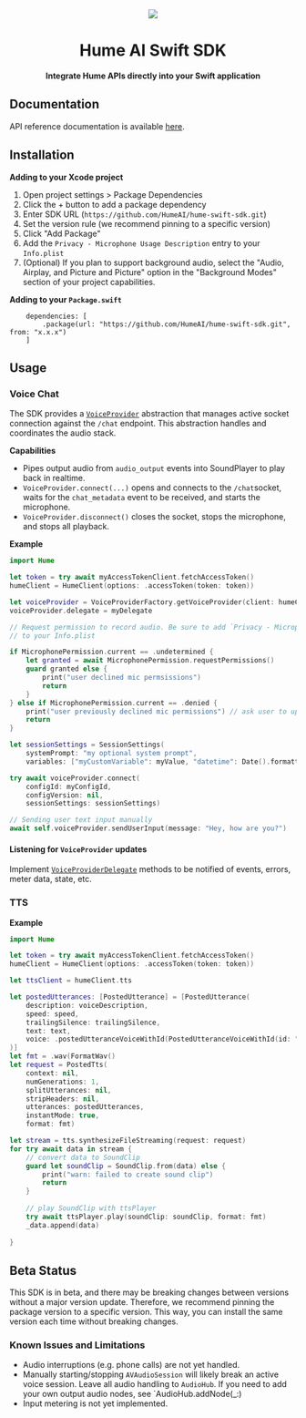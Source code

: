 <div align="center">
  <img src="https://storage.googleapis.com/hume-public-logos/hume/hume-banner.png">
  <h1>Hume AI Swift SDK</h1>

  <p>
    <strong>Integrate Hume APIs directly into your Swift application</strong>
  </p>
</div>

## Documentation

API reference documentation is available [here](https://dev.hume.ai/reference/).

## Installation

**Adding to your Xcode project**
1. Open project settings > Package Dependencies
2. Click the + button to add a package dependency
3. Enter SDK URL (`https://github.com/HumeAI/hume-swift-sdk.git`)
4. Set the version rule (we recommend pinning to a specific version)
5. Click "Add Package"
6. Add the `Privacy - Microphone Usage Description` entry to your `Info.plist`
7. (Optional) If you plan to support background audio, select the "Audio, Airplay, and Picture and Picture" option in the "Background Modes" section of your project capabilities.

**Adding to your `Package.swift`**

```
    dependencies: [
        .package(url: "https://github.com/HumeAI/hume-swift-sdk.git", from: "x.x.x")
    ]
```

## Usage

### Voice Chat

The SDK provides a [`VoiceProvider`](Sources/Hume/Widget/VoiceProvider/VoiceProvider.swift) abstraction that manages active socket connection against the `/chat` endpoint. This abstraction handles and coordinates the audio stack.

**Capabilities**
- Pipes output audio from `audio_output` events into SoundPlayer to play back in realtime.
- `VoiceProvider.connect(...)` opens and connects to the `/chat`socket, waits for the `chat_metadata` event to be received, and starts the microphone. 
- `VoiceProvider.disconnect()` closes the socket, stops the microphone, and stops all playback.

**Example**
```swift
import Hume

let token = try await myAccessTokenClient.fetchAccessToken()
humeClient = HumeClient(options: .accessToken(token: token))

let voiceProvider = VoiceProviderFactory.getVoiceProvider(client: humeClient)
voiceProvider.delegate = myDelegate

// Request permission to record audio. Be sure to add `Privacy - Microphone Usage Description`
// to your Info.plist

if MicrophonePermission.current == .undetermined {
    let granted = await MicrophonePermission.requestPermissions()
    guard granted else {
        print("user declined mic permsissions")
        return 
    }
} else if MicrophonePermission.current == .denied {
    print("user previously declined mic permissions") // ask user to update in settings
    return 
}

let sessionSettings = SessionSettings(
    systemPrompt: "my optional system prompt",
    variables: ["myCustomVariable": myValue, "datetime": Date().formattedForSessionSettings()])

try await voiceProvider.connect(
    configId: myConfigId,
    configVersion: nil,
    sessionSettings: sessionSettings)

// Sending user text input manually
await self.voiceProvider.sendUserInput(message: "Hey, how are you?")
```

#### Listening for `VoiceProvider` updates
Implement [`VoiceProviderDelegate`](Sources/Hume/Widget/VoiceProvider/VoiceProviderDelegate.swift) methods to be notified of events, errors, meter data, state, etc.  


### TTS

**Example**
```swift
import Hume

let token = try await myAccessTokenClient.fetchAccessToken()
humeClient = HumeClient(options: .accessToken(token: token))

let ttsClient = humeClient.tts

let postedUtterances: [PostedUtterance] = [PostedUtterance(
    description: voiceDescription,
    speed: speed,
    trailingSilence: trailingSilence,
    text: text,
    voice: .postedUtteranceVoiceWithId(PostedUtteranceVoiceWithId(id: "<config ID>", provider: .humeAi))
)]
let fmt = .wav(FormatWav()
let request = PostedTts(
    context: nil,
    numGenerations: 1,
    splitUtterances: nil,
    stripHeaders: nil,
    utterances: postedUtterances,
    instantMode: true,
    format: fmt)

let stream = tts.synthesizeFileStreaming(request: request)
for try await data in stream {
    // convert data to SoundClip
    guard let soundClip = SoundClip.from(data) else {
        print("warn: failed to create sound clip")
        return
    }
            
    // play SoundClip with ttsPlayer
    try await ttsPlayer.play(soundClip: soundClip, format: fmt)
    _data.append(data)
    
}
```


## Beta Status
This SDK is in beta, and there may be breaking changes between versions without a major 
version update. Therefore, we recommend pinning the package version to a specific version. 
This way, you can install the same version each time without breaking changes.

### Known Issues and Limitations
- Audio interruptions (e.g. phone calls) are not yet handled.
- Manually starting/stopping `AVAudioSession` will likely break an active voice session. Leave all audio handling to `AudioHub`. If you need to add your own output audio nodes, see `AudioHub.addNode(_:)
- Input metering is not yet implemented.
